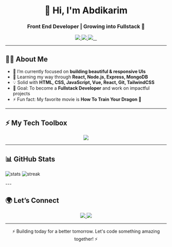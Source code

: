 <h1 align="center">👋 Hi, I'm Abdikarim</h1>
<h3 align="center">Front End Developer | Growing into Fullstack 🚀</h3>

<p align="center">
  <a href="mailto:abdikarim.dev01@gmail.com">
    <img src="https://img.shields.io/badge/Gmail-D14836?style=flat&logo=gmail&logoColor=white" />
  </a>
  <a href="https://my-portfolio-ten-henna-48.vercel.app/">
    <img src="https://img.shields.io/badge/Portfolio-000000?style=flat&logo=vercel&logoColor=white" />
  </a>
  <a href="https://www.linkedin.com/in/abdikarim-dev-b6a94b388/">
    <img src="https://img.shields.io/badge/LinkedIn-0077B5?style=for-the-badge&logo=linkedin&logoColor=white"/>
  </a>
</p>

---

## 🧑‍💻 About Me  

- 🔭 I’m currently focused on **building beautiful & responsive UIs**  
- 🌱 Learning my way through **React, Node.js, Express, MongoDB**  
- 💡 Solid with **HTML, CSS, JavaScript, Vue, React, Git, TailwindCSS**  
- 🎯 Goal: To become a **Fullstack Developer** and work on impactful projects  
- ⚡ Fun fact: My favorite movie is **How To Train Your Dragon 🐉**

---

## ⚡ My Tech Toolbox  

<p align="center">
  <img src="https://skillicons.dev/icons?i=html,css,js,vue,react,tailwind,git,github,vscode," />
</p>

---
## 📊 GitHub Stats
<p align="left">
  <img src="https://github-readme-stats.vercel.app/api?username=cabdikariim242&show_icons=true&theme=radical" alt="stats" />
  <img src="https://github-readme-streak-stats.herokuapp.com?user=cabdikariim242&theme=radical" alt="streak" />
</p>
---

## 🌍 Let’s Connect  

<p align="center">
  <a href="mailto:abdikarim.dev01@gmail.com">
    <img src="https://img.shields.io/badge/Email_Me-D14836?style=for-the-badge&logo=gmail&logoColor=white"/>
  </a>
  <a href="https://abdikarim-dev-portfolio.vercel.app/">
    <img src="https://img.shields.io/badge/Visit_My_Portfolio-000000?style=for-the-badge&logo=vercel&logoColor=white"/>
  </a>
  
</p>

---

<p align="center">⚡ Building today for a better tomorrow. Let's code something amazing together! ⚡</p>
